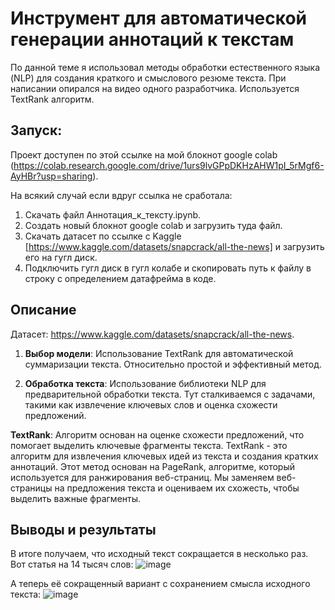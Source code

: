 # Инструмент для автоматической генерации аннотаций к текстам
По данной теме я использовал методы обработки естественного языка (NLP) для создания краткого и смыслового резюме текста. При написании опирался на видео одного разработчика. Используется TextRank алгоритм.

## Запуск:
Проект доступен по этой ссылке на мой блокнот google colab (https://colab.research.google.com/drive/1urs9lvGPpDKHzAHW1pI_5rMgf6-AyHBr?usp=sharing).

На всякий случай если вдруг ссылка не сработала:
1) Скачать файл Аннотация_к_тексту.ipynb.
2) Создать новый блокнот google colab и загрузить туда файл.
3) Скачать датасет по ссылке с Kaggle [https://www.kaggle.com/datasets/snapcrack/all-the-news] и загрузить его на гугл диск.
4) Подключить гугл диск в гугл колабе и скопировать путь к файлу в строку с определением датафрейма в коде.

## Описание
Датасет: https://www.kaggle.com/datasets/snapcrack/all-the-news.

1. **Выбор модели**: Использование TextRank для автоматической суммаризации текста. Относительно простой и эффективный метод. 

2. **Обработка текста**: Использование библиотеки NLP для предварительной обработки текста. Тут сталкиваемся с задачами, такими как извлечение ключевых слов и оценка схожести предложений.

**TextRank**: Алгоритм основан на оценке схожести предложений, что помогает выделить ключевые фрагменты текста.
TextRank - это алгоритм для извлечения ключевых идей из текста и создания кратких аннотаций. Этот метод основан на PageRank, алгоритме, который используется для ранжирования веб-страниц. Мы заменяем веб-страницы на предложения текста и оцениваем их схожесть, чтобы выделить важные фрагменты.

## Выводы и результаты

В итоге получаем, что исходный текст сокращается в несколько раз. Вот статья на 14 тысяч слов:
![image](https://github.com/pozhiloychelovek/iskintellekt/assets/127489085/c8c496ec-8f35-43d1-b0f9-6c666e9235a3)

А теперь её сокращенный вариант с сохранением смысла исходного текста: 
![image](https://github.com/pozhiloychelovek/iskintellekt/assets/127489085/02845d8b-9437-4b40-9963-2a1d0d2bca2e)


